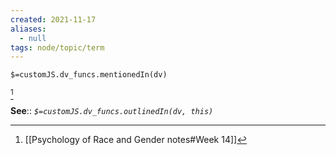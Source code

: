 ```yaml
---
created: 2021-11-17 
aliases:
  - null
tags: node/topic/term
---
```

`$=customJS.dv_funcs.mentionedIn(dv)`

[^1]

**See**::
*`$=customJS.dv_funcs.outlinedIn(dv, this)`*

[^1]: [[Psychology of Race and Gender notes#Week 14]]